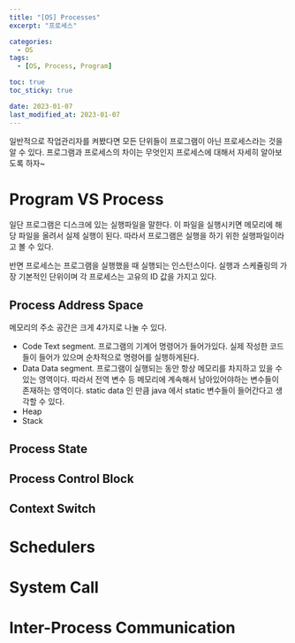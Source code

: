 ```yaml
---
title: "[OS] Processes"
excerpt: "프로세스"

categories:
  - OS
tags:
  - [OS, Process, Program]

toc: true
toc_sticky: true

date: 2023-01-07
last_modified_at: 2023-01-07
---
```


일반적으로 작업관리자를 켜봤다면 모든 단위들이 프로그램이 아닌 프로세스라는 것을 알 수 있다. 프로그램과 프로세스의 차이는 무엇인지 프로세스에 대해서 자세히 알아보도록 하자~

# Program VS Process

일단 프로그램은 디스크에 있는 실행파일을 말한다. 이 파일을 실행시키면 메모리에 해당 파일을 올려서 실제 실행이 된다. 따라서 프로그램은 실행을 하기 위한 실행파일이라고 볼 수 있다.

반면 프로세스는 프로그램을 실행했을 때 실행되는 인스턴스이다. 실행과 스케쥴링의 가장 기본적인 단위이며 각 프로세스는 고유의 ID 값을 가지고 있다.

## Process Address Space

메모리의 주소 공간은 크게 4가지로 나눌 수 있다.

- Code
  Text segment. 프로그램의 기계어 명령어가 들어가있다. 실제 작성한 코드들이 들어가 있으며 순차적으로 명령어를 실행하게된다.
- Data
  Data segment. 프로그램이 실행되는 동안 항상 메모리를 차지하고 있을 수 있는 영역이다. 따라서 전역 변수 등 메모리에 계속해서 남아있어야하는 변수들이 존재하는 영역이다. static data 인 만큼 java 에서 static 변수들이 들어간다고 생각할 수 있다.
- Heap
- Stack

## Process State

## Process Control Block

## Context Switch

# Schedulers

# System Call

# Inter-Process Communication

